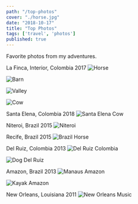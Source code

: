 ```yaml
---
path: "/top-photos"
cover: "./horse.jpg"
date: "2018-10-17"
title: "Top Photos"
tags: ['travel', 'photos']
published: true
---
```

Favorite photos from my adventures.                                                     

La Finca, Interior, Colombia 2017
![Horse](./horse.jpg)

![Barn](./barn.jpg)

![Valley](./view-of-valley.jpg)

![Cow](./mother-cow.jpg)

Santa Elena, Colombia 2018
![Santa Elena Cow](./colombia-cow.jpg)

Niteroi, Brazil 2015
![Niteroi](./niteroi.jpg)

Recife, Brazil 2015
![Brazil Horse](./brazil-horse.jpg)

Del Ruiz, Colombia 2013
![Del Ruiz Colombia](./truck-del-ruiz.jpg)

![Dog Del Ruiz](./dog-del-ruiz.jpg)

Amazon, Brazil 2013
![Manaus Amazon](./manaus-boat.JPG)

![Kayak Amazon](./kayak-amazon.jpg)

New Orleans, Louisiana 2011
![New Orleans Music](./music-new-orleans.jpg)

<!-- Favela 2014
![Favela](./favela.jpg) -->